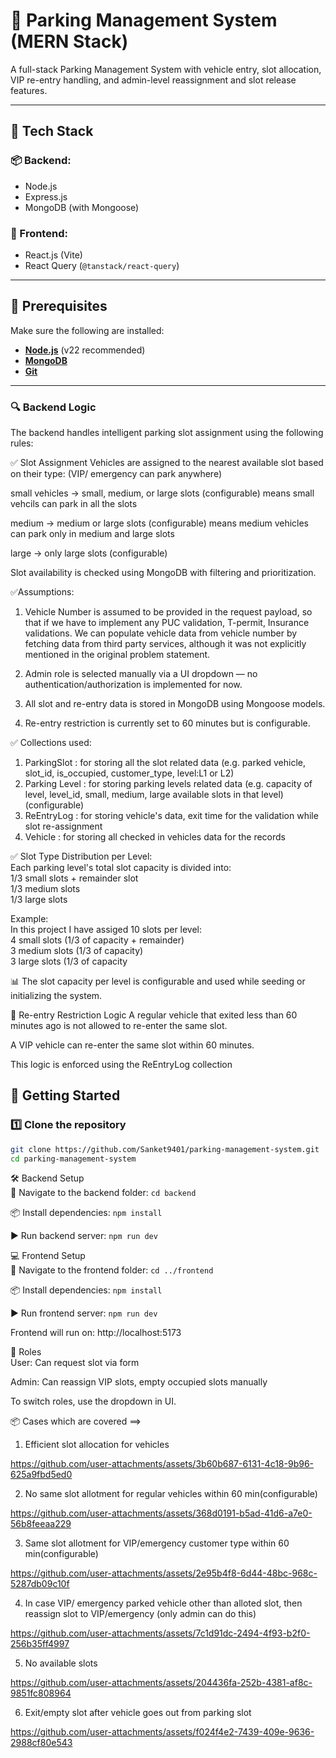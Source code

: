 # 🚗 Parking Management System (MERN Stack)

A full-stack Parking Management System with vehicle entry, slot allocation, VIP re-entry handling, and admin-level reassignment and slot release features.

---

## 🔧 Tech Stack

### 📦 Backend:
- Node.js
- Express.js
- MongoDB (with Mongoose)

### 🎨 Frontend:
- React.js (Vite)
- React Query (`@tanstack/react-query`)

---

## 🧰 Prerequisites

Make sure the following are installed:

- **[Node.js](https://nodejs.org/en/download/)** (v22 recommended)
- **[MongoDB](https://www.mongodb.com/try/download/community)**
- **[Git](https://git-scm.com/downloads)**

---

### 🔍 Backend Logic

The backend handles intelligent parking slot assignment using the following rules:

✅ Slot Assignment
Vehicles are assigned to the nearest available slot based on their type: (VIP/ emergency can park anywhere)

small vehicles → small, medium, or large slots (configurable) means small vehcils can park in all the slots 

medium → medium or large slots (configurable) means medium vehicles can park only in medium and large slots

large → only large slots (configurable)

Slot availability is checked using MongoDB with filtering and prioritization.

✅Assumptions:

1. Vehicle Number is assumed to be provided in the request payload, so that if we have to implement any PUC validation, T-permit, Insurance validations. We can populate vehicle data from vehicle number by fetching data from third party services, although it was not explicitly mentioned in the original problem statement.

2. Admin role is selected manually via a UI dropdown — no authentication/authorization is implemented for now.

3. All slot and re-entry data is stored in MongoDB using Mongoose models.

4. Re-entry restriction is currently set to 60 minutes but is configurable.

✅ Collections used:

1. ParkingSlot : for storing all the slot related data (e.g. parked vehicle, slot_id, is_occupied, customer_type, level:L1 or L2)
2. Parking Level : for storing parking levels related data (e.g. capacity of level, level_id, small, medium, large available slots in that level)(configurable)
3. ReEntryLog : for storing vehicle's data, exit time for the validation while slot re-assignment
4. Vehicle : for storing all checked in vehicles data for the records

✅ Slot Type Distribution per Level:  
Each parking level's total slot capacity is divided into:  
1/3 small slots + remainder slot  
1/3 medium slots  
1/3 large slots

Example:   
In this project I have assiged 10 slots per level:  
4 small slots  (1/3 of capacity + remainder)  
3 medium slots (1/3 of capacity)  
3 large slots  (1/3 of capacity  

📊 The slot capacity per level is configurable and used while seeding or initializing the system.

🔁 Re-entry Restriction Logic
A regular vehicle that exited less than 60 minutes ago is not allowed to re-enter the same slot.

A VIP vehicle can re-enter the same slot within 60 minutes.

This logic is enforced using the ReEntryLog collection

## 🚀 Getting Started

### 1️⃣ Clone the repository

```bash
git clone https://github.com/Sanket9401/parking-management-system.git
cd parking-management-system
```

🛠️ Backend Setup  
📍 Navigate to the backend folder:
```cd backend```

📦 Install dependencies:
```npm install```

▶️ Run backend server:
```npm run dev```

💻 Frontend Setup  
📍 Navigate to the frontend folder:
```cd ../frontend```

📦 Install dependencies:
```npm install```

▶️ Run frontend server:
```npm run dev```

Frontend will run on: http://localhost:5173

🔑 Roles  
User: Can request slot via form

Admin: Can reassign VIP slots, empty occupied slots manually

To switch roles, use the dropdown in UI.

📦 Cases which are covered ==>

1. Efficient slot allocation for vehicles

https://github.com/user-attachments/assets/3b60b687-6131-4c18-9b96-625a9fbd5ed0

2. No same slot allotment for regular vehicles within 60 min(configurable)

https://github.com/user-attachments/assets/368d0191-b5ad-41d6-a7e0-56b8feeaa229

3. Same slot allotment for VIP/emergency customer type within 60 min(configurable)

https://github.com/user-attachments/assets/2e95b4f8-6d44-48bc-968c-5287db09c10f

4. In case VIP/ emergency parked vehicle other than alloted slot, then reassign slot to VIP/emergency (only admin can do this)

https://github.com/user-attachments/assets/7c1d91dc-2494-4f93-b2f0-256b35ff4997

5. No available slots

https://github.com/user-attachments/assets/204436fa-252b-4381-af8c-9851fc808964

6. Exit/empty slot after vehicle goes out from parking slot

https://github.com/user-attachments/assets/f024f4e2-7439-409e-9636-2988cf80e543

